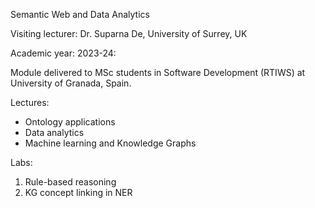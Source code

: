 Semantic Web and Data Analytics


Visiting lecturer: Dr. Suparna De, University of Surrey, UK

Academic year: 2023-24:

Module delivered to MSc students in Software Development (RTIWS) at University of Granada, Spain.

Lectures:
- Ontology applications
- Data analytics
- Machine learning and Knowledge Graphs

Labs:
1. Rule-based reasoning
2. KG concept linking in NER
